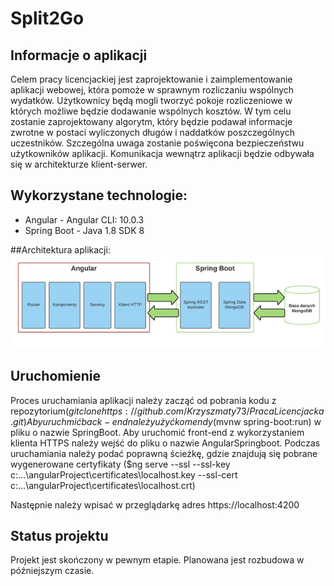 # Split2Go

## Informacje o aplikacji
Celem pracy licencjackiej jest zaprojektowanie i zaimplementowanie aplikacji webowej, która pomoże w sprawnym rozliczaniu wspólnych wydatków. Użytkownicy będą mogli tworzyć pokoje rozliczeniowe w których możliwe będzie dodawanie wspólnych kosztów. W tym celu zostanie zaprojektowany algorytm, który będzie podawał informacje zwrotne w postaci wyliczonych długów i naddatków poszczególnych uczestników. Szczególna uwaga zostanie poświęcona bezpieczeństwu użytkowników aplikacji. Komunikacja wewnątrz aplikacji będzie odbywała się w architekturze klient-serwer. 

## Wykorzystane technologie:
* Angular - Angular CLI: 10.0.3
* Spring Boot - Java 1.8 SDK 8

##Architektura aplikacji:
![Example screenshot](./img/architektura.png)

## Uruchomienie
Proces uruchamiania aplikacji należy zacząć od pobrania kodu z repozytorium($git clone https://github.com/Krzyszmaty73/PracaLicencjacka.git) Aby uruchmić back-end należy użyć komendy ($mvnw spring-boot:run) w pliku o nazwie SpringBoot.
Aby uruchomić front-end z wykorzystaniem klienta HTTPS należy wejść do pliku o nazwie AngularSpringboot. Podczas uruchamiania należy podać poprawną ścieżkę, gdzie znajdują się pobrane wygenerowane certyfikaty ($ng serve --ssl --ssl-key c:\...\angularProject\certificates\localhost.key  --ssl-cert c:\...\angularProject\certificates\localhost.crt)

Następnie należy wpisać w przeglądarkę adres https://localhost:4200

## Status projektu
Projekt jest skończony w pewnym etapie. Planowana jest rozbudowa w późniejszym czasie.
